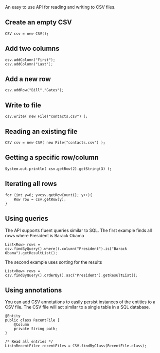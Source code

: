 An easy to use API for reading and writing to CSV files.

Create an empty CSV
--------------------------------------------------------------------------------

    CSV csv = new CSV();
    
Add two columns
--------------------------------------------------------------------------------

    csv.addColumn("First");
    csv.addColumn("Last");
    
Add a new row
--------------------------------------------------------------------------------

    csv.addRow("Bill","Gates");

Write to file
--------------------------------------------------------------------------------

    csv.write( new File("contacts.csv") );
    
Reading an existing file
--------------------------------------------------------------------------------

    CSV csv = new CSV( new File("contacts.csv") );

Getting a specific row/column
--------------------------------------------------------------------------------

    System.out.println( csv.getRow(2).getString(3) );

Iterating all rows
--------------------------------------------------------------------------------

    for (int y=0; y<csv.getRowCount(); y++){
        Row row = csv.getRow(y);
    }

Using queries
--------------------------------------------------------------------------------
The API supports fluent queries similar to SQL. The first example finds all rows where President is Barack Obama

    List<Row> rows = csv.findByQuery().where().column("President").is("Barack Obama").getResultList();
    
The second example uses sorting for the results
    
    List<Row> rows = csv.findByQuery().orderBy().asc("President").getResultList();



Using annotations
--------------------------------------------------------------------------------
You can add CSV annotations to easily persist instances of the entities to
a CSV file. The CSV file will act similar to a single table in a SQL database.


    @Entity
    public class RecentFile {
        @Column
        private String path;
    }

    /* Read all entries */
    List<RecentFile> recentFiles = CSV.findByClass(RecentFile.class);




